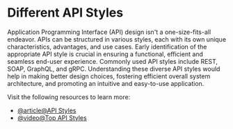 # Different API Styles 

Application Programming Interface (API) design isn't a one-size-fits-all endeavor. APIs can be structured in various styles, each with its own unique characteristics, advantages, and use cases. Early identification of the appropriate API style is crucial in ensuring a functional, efficient and seamless end-user experience. Commonly used API styles include REST, SOAP, GraphQL, and gRPC. Understanding these diverse API styles would help in making better design choices, fostering 
efficient overall system architecture, and promoting an intuitive and easy-to-use application.

Visit the following resources to learn more:

- [@article@API Styles](https://www.redhat.com/architect/api-styles)
- [@video@Top API Styles](https://www.youtube.com/watch?v=4vLxWqE94l4)
